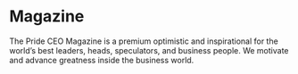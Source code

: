 # Magazine
The Pride CEO Magazine is a premium optimistic and inspirational for the world’s best leaders, heads, speculators, and business people. We motivate and advance greatness inside the business world.
